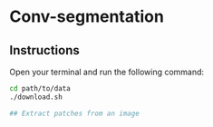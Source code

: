 # Conv-segmentation

## Instructions 
Open your terminal and run the following command: 
```bash
cd path/to/data
./download.sh

## Extract patches from an image 


